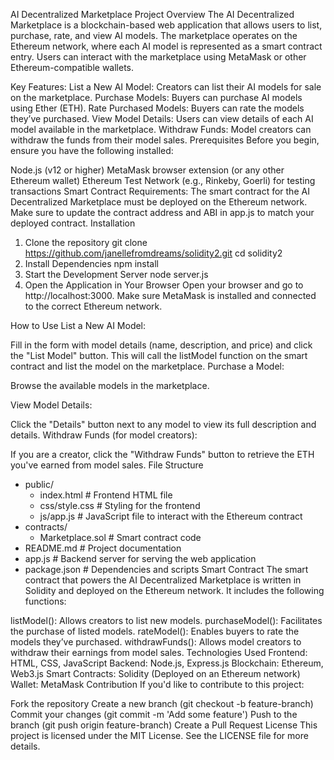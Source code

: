 AI Decentralized Marketplace
Project Overview
The AI Decentralized Marketplace is a blockchain-based web application that allows users to list, purchase, rate, and view AI models. The marketplace operates on the Ethereum network, where each AI model is represented as a smart contract entry. Users can interact with the marketplace using MetaMask or other Ethereum-compatible wallets.

Key Features:
List a New AI Model: Creators can list their AI models for sale on the marketplace.
Purchase Models: Buyers can purchase AI models using Ether (ETH).
Rate Purchased Models: Buyers can rate the models they’ve purchased.
View Model Details: Users can view details of each AI model available in the marketplace.
Withdraw Funds: Model creators can withdraw the funds from their model sales.
Prerequisites
Before you begin, ensure you have the following installed:

Node.js (v12 or higher)
MetaMask browser extension (or any other Ethereum wallet)
Ethereum Test Network (e.g., Rinkeby, Goerli) for testing transactions
Smart Contract Requirements:
The smart contract for the AI Decentralized Marketplace must be deployed on the Ethereum network.
Make sure to update the contract address and ABI in app.js to match your deployed contract.
Installation
1. Clone the repository
git clone https://github.com/janellefromdreams/solidity2.git
cd solidity2
2. Install Dependencies
npm install
3. Start the Development Server
node server.js
4. Open the Application in Your Browser
Open your browser and go to http://localhost:3000. Make sure MetaMask is installed and connected to the correct Ethereum network.

How to Use
List a New AI Model:

Fill in the form with model details (name, description, and price) and click the "List Model" button.
This will call the listModel function on the smart contract and list the model on the marketplace.
Purchase a Model:

Browse the available models in the marketplace.

View Model Details:

Click the "Details" button next to any model to view its full description and details.
Withdraw Funds (for model creators):

If you are a creator, click the "Withdraw Funds" button to retrieve the ETH you've earned from model sales.
File Structure
- public/
    - index.html       # Frontend HTML file
    - css/style.css    # Styling for the frontend
    - js/app.js        # JavaScript file to interact with the Ethereum contract
- contracts/
    - Marketplace.sol  # Smart contract code
- README.md            # Project documentation
- app.js               # Backend server for serving the web application
- package.json         # Dependencies and scripts
Smart Contract
The smart contract that powers the AI Decentralized Marketplace is written in Solidity and deployed on the Ethereum network. It includes the following functions:

listModel(): Allows creators to list new models.
purchaseModel(): Facilitates the purchase of listed models.
rateModel(): Enables buyers to rate the models they’ve purchased.
withdrawFunds(): Allows model creators to withdraw their earnings from model sales.
Technologies Used
Frontend: HTML, CSS, JavaScript
Backend: Node.js, Express.js
Blockchain: Ethereum, Web3.js
Smart Contracts: Solidity (Deployed on an Ethereum network)
Wallet: MetaMask
Contribution
If you'd like to contribute to this project:

Fork the repository
Create a new branch (git checkout -b feature-branch)
Commit your changes (git commit -m 'Add some feature')
Push to the branch (git push origin feature-branch)
Create a Pull Request
License
This project is licensed under the MIT License. See the LICENSE file for more details.
